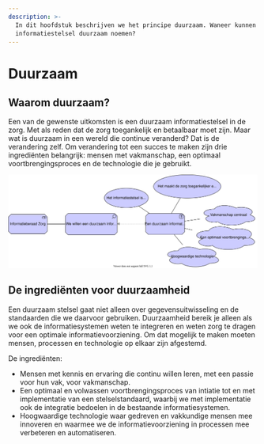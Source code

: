 ```yaml
---
description: >-
  In dit hoofdstuk beschrijven we het principe duurzaam. Waneer kunnen we het
  informatiestelsel duurzaam noemen?
---
```


# Duurzaam

## Waarom duurzaam?

Een van de gewenste uitkomsten is een duurzaam informatiestelsel in de zorg. Met als reden dat de zorg toegankelijk en betaalbaar moet zijn. Maar wat is duurzaam in een wereld die continue veranderd? Dat is de verandering zelf. Om verandering tot een succes te maken zijn drie ingrediënten belangrijk: mensen met vakmanschap, een optimaal voortbrengingsproces en de technologie die je gebruikt. 

![Duurzaam](../.gitbook/assets/motivation/sustainable.svg)

## De ingrediënten voor duurzaamheid

Een duurzaam stelsel gaat niet alleen over gegevensuitwisseling en de standaarden die we daarvoor gebruiken. Duurzaamheid bereik je alleen als we ook de informatiesystemen weten te integreren en weten zorg te dragen voor een optimale informatievoorziening. Om dat mogelijk te maken moeten mensen, processen en technologie op elkaar zijn afgestemd. 

De ingrediënten: 

- Mensen met kennis en ervaring die continu willen leren, met een passie voor hun vak, voor vakmanschap. 
- Een optimaal en volwassen voortbrengingsproces van intiatie tot en met implementatie van een stelselstandaard, waarbij we met implementatie ook de integratie bedoelen in de bestaande informatiesystemen.
- Hoogwaardige technologie waar gedreven en vakkundige mensen mee innoveren en waarmee we de informatievoorziening in processen mee verbeteren en automatiseren. 



